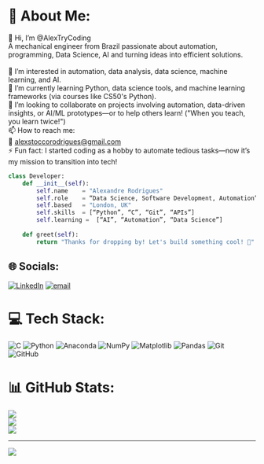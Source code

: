  
# 💫 About Me:
👋 Hi, I’m @AlexTryCoding<br>A mechanical engineer from Brazil passionate about automation, programming, Data Science, AI and turning ideas into efficient solutions.<br><br>👀 I’m interested in automation, data analysis, data science, machine learning, and AI.<br>🌱 I’m currently learning Python, data science tools, and machine learning frameworks (via courses like CS50's Python).<br>💞️ I’m looking to collaborate on projects involving automation, data-driven insights, or AI/ML prototypes—or to help others learn! ("When you teach, you learn twice!")<br>📫 How to reach me:<br>📧 alexstoccorodrigues@gmail.com<br>⚡ Fun fact: I started coding as a hobby to automate tedious tasks—now it’s my mission to transition into tech!

```python
class Developer:
    def __init__(self):
        self.name    = "Alexandre Rodrigues"
        self.role    = “Data Science, Software Development, Automation”
        self.based   = "London, UK"
        self.skills  = [“Python”, “C”, “Git”, “APIs”]
        self.learning =  [“AI”, “Automation”, “Data Science”]
    
    def greet(self):
        return "Thanks for dropping by! Let's build something cool! 👋"
```

## 🌐 Socials:
[![LinkedIn](https://img.shields.io/badge/LinkedIn-%230077B5.svg?logo=linkedin&logoColor=white)](https://linkedin.com/in/alexosrodrigues) [![email](https://img.shields.io/badge/Email-D14836?logo=gmail&logoColor=white)](mailto:alexstoccorodrigues@gmail.com) 

# 💻 Tech Stack:
![C](https://img.shields.io/badge/c-%2300599C.svg?style=for-the-badge&logo=c&logoColor=white) ![Python](https://img.shields.io/badge/python-3670A0?style=for-the-badge&logo=python&logoColor=ffdd54) ![Anaconda](https://img.shields.io/badge/Anaconda-%2344A833.svg?style=for-the-badge&logo=anaconda&logoColor=white) ![NumPy](https://img.shields.io/badge/numpy-%23013243.svg?style=for-the-badge&logo=numpy&logoColor=white) ![Matplotlib](https://img.shields.io/badge/Matplotlib-%23ffffff.svg?style=for-the-badge&logo=Matplotlib&logoColor=black) ![Pandas](https://img.shields.io/badge/pandas-%23150458.svg?style=for-the-badge&logo=pandas&logoColor=white) ![Git](https://img.shields.io/badge/git-%23F05033.svg?style=for-the-badge&logo=git&logoColor=white) ![GitHub](https://img.shields.io/badge/github-%23121011.svg?style=for-the-badge&logo=github&logoColor=white)
# 📊 GitHub Stats:
![](https://github-readme-stats.vercel.app/api?username=AlexStcR&theme=dark&hide_border=false&include_all_commits=false&count_private=false)<br/>
![](https://nirzak-streak-stats.vercel.app/?user=AlexStcR&theme=dark&hide_border=false)<br/>
![](https://github-readme-stats.vercel.app/api/top-langs/?username=AlexStcR&theme=dark&hide_border=false&include_all_commits=false&count_private=false&layout=compact)

---
[![](https://visitcount.itsvg.in/api?id=AlexStcR&icon=0&color=0)](https://visitcount.itsvg.in)

<!-- Proudly created with GPRM ( https://gprm.itsvg.in ) -->
